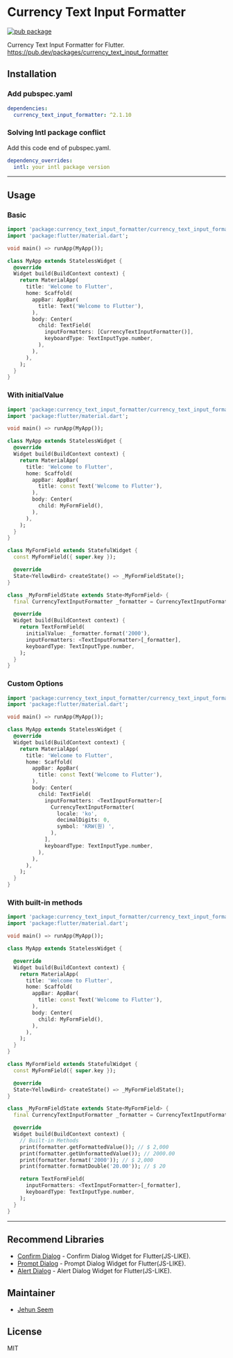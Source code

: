 # Currency Text Input Formatter

[![pub package](https://img.shields.io/pub/v/currency_text_input_formatter.svg)](https://pub.dartlang.org/packages/currency_text_input_formatter)

Currency Text Input Formatter for Flutter.
https://pub.dev/packages/currency_text_input_formatter

## Installation

### Add pubspec.yaml
``` yaml
dependencies:
  currency_text_input_formatter: ^2.1.10
```
### Solving Intl package conflict
Add this code end of pubspec.yaml.
``` yaml
dependency_overrides:
  intl: your intl package version
```

---
## Usage

### Basic
``` dart
import 'package:currency_text_input_formatter/currency_text_input_formatter.dart';
import 'package:flutter/material.dart';

void main() => runApp(MyApp());

class MyApp extends StatelessWidget {
  @override
  Widget build(BuildContext context) {
    return MaterialApp(
      title: 'Welcome to Flutter',
      home: Scaffold(
        appBar: AppBar(
          title: Text('Welcome to Flutter'),
        ),
        body: Center(
          child: TextField(
            inputFormatters: [CurrencyTextInputFormatter()],
            keyboardType: TextInputType.number,
          ),
        ),
      ),
    );
  }
}
```

### With initialValue
``` dart
import 'package:currency_text_input_formatter/currency_text_input_formatter.dart';
import 'package:flutter/material.dart';

void main() => runApp(MyApp());

class MyApp extends StatelessWidget {
  @override
  Widget build(BuildContext context) {
    return MaterialApp(
      title: 'Welcome to Flutter',
      home: Scaffold(
        appBar: AppBar(
          title: const Text('Welcome to Flutter'),
        ),
        body: Center(
          child: MyFormField(),
        ),
      ),
    );
  }
}

class MyFormField extends StatefulWidget {
  const MyFormField({ super.key });

  @override
  State<YellowBird> createState() => _MyFormFieldState();
}

class _MyFormFieldState extends State<MyFormField> {
  final CurrencyTextInputFormatter _formatter = CurrencyTextInputFormatter();

  @override
  Widget build(BuildContext context) {
    return TextFormField(
      initialValue: _formatter.format('2000'),
      inputFormatters: <TextInputFormatter>[_formatter],
      keyboardType: TextInputType.number,
    );
  }
}
```

### Custom Options
``` dart
import 'package:currency_text_input_formatter/currency_text_input_formatter.dart';
import 'package:flutter/material.dart';

void main() => runApp(MyApp());

class MyApp extends StatelessWidget {
  @override
  Widget build(BuildContext context) {
    return MaterialApp(
      title: 'Welcome to Flutter',
      home: Scaffold(
        appBar: AppBar(
          title: const Text('Welcome to Flutter'),
        ),
        body: Center(
          child: TextField(
            inputFormatters: <TextInputFormatter>[
              CurrencyTextInputFormatter(
                locale: 'ko',
                decimalDigits: 0,
                symbol: 'KRW(원) ',
              ),
            ],
            keyboardType: TextInputType.number,
          ),
        ),
      ),
    );
  }
}
```

### With built-in methods
``` dart
import 'package:currency_text_input_formatter/currency_text_input_formatter.dart';
import 'package:flutter/material.dart';

void main() => runApp(MyApp());

class MyApp extends StatelessWidget {

  @override
  Widget build(BuildContext context) {
    return MaterialApp(
      title: 'Welcome to Flutter',
      home: Scaffold(
        appBar: AppBar(
          title: const Text('Welcome to Flutter'),
        ),
        body: Center(
          child: MyFormField(),
        ),
      ),
    );
  }
}

class MyFormField extends StatefulWidget {
  const MyFormField({ super.key });

  @override
  State<YellowBird> createState() => _MyFormFieldState();
}

class _MyFormFieldState extends State<MyFormField> {
  final CurrencyTextInputFormatter _formatter = CurrencyTextInputFormatter();

  @override
  Widget build(BuildContext context) {
    // Built-in Methods
    print(formatter.getFormattedValue()); // $ 2,000
    print(formatter.getUnformattedValue()); // 2000.00
    print(formatter.format('2000')); // $ 2,000
    print(formatter.formatDouble('20.00')); // $ 20

    return TextFormField(
      inputFormatters: <TextInputFormatter>[_formatter],
      keyboardType: TextInputType.number,
    );
  }
}
```
---
## Recommend Libraries

- [Confirm Dialog](https://github.com/gtgalone/confirm_dialog) - Confirm Dialog Widget for Flutter(JS-LIKE).
- [Prompt Dialog](https://github.com/gtgalone/prompt_dialog) - Prompt Dialog Widget for Flutter(JS-LIKE).
- [Alert Dialog](https://github.com/gtgalone/alert_dialog) - Alert Dialog Widget for Flutter(JS-LIKE).

## Maintainer

- [Jehun Seem](https://github.com/gtgalone)

## License

MIT
